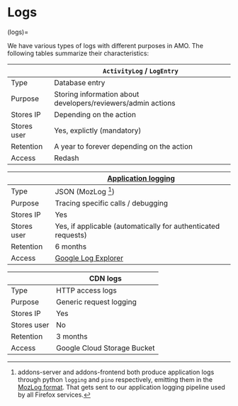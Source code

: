 # Logs

(logs)=

We have various types of logs with different purposes in AMO. The following
tables summarize their characteristics:


| | `ActivityLog` / `LogEntry` |
|-| -------------------------- |
|Type| Database entry |
|Purpose| Storing information about developers/reviewers/admin actions |
|Stores IP| Depending on the action |
|Stores user| Yes, explictly (mandatory) |
|Retention| A year to forever depending on the action |
|Access| Redash |

| | [Application logging](./development/logging.md) |
|-| ----------------------------------------------- |
|Type| JSON (MozLog [^1]) |
|Purpose| Tracing specific calls / debugging |
|Stores IP| Yes |
|Stores user | Yes, if applicable (automatically for authenticated requests) |
|Retention| 6 months |
|Access| [Google Log Explorer](https://mozilla-hub.atlassian.net/wiki/spaces/SRE/pages/27921597/AMO+Dev+Resources#Application-Logs) |

| | CDN logs |
|-| --------  |
|Type| HTTP access logs  |
|Purpose| Generic request logging  |
|Stores IP| Yes |
|Stores user| No |
|Retention| 3 months |
|Access| Google Cloud Storage Bucket |

[^1]: addons-server and addons-frontend both produce application logs through python `logging` and `pino` respectively, emitting them in the [MozLog format](https://wiki.mozilla.org/Firefox/Services/Logging). That gets sent to our application logging pipeline used by all Firefox services.
